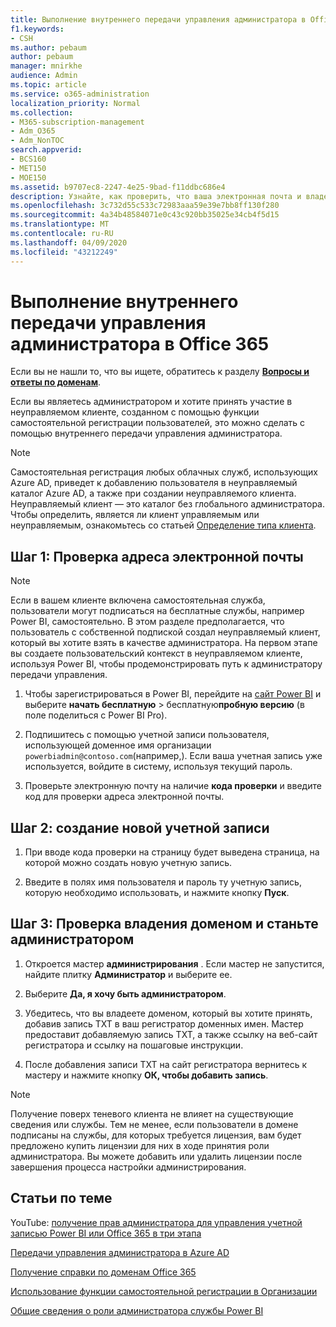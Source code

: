 ```yaml
---
title: Выполнение внутреннего передачи управления администратора в Office 365
f1.keywords:
- CSH
ms.author: pebaum
author: pebaum
manager: mnirkhe
audience: Admin
ms.topic: article
ms.service: o365-administration
localization_priority: Normal
ms.collection:
- M365-subscription-management
- Adm_O365
- Adm_NonTOC
search.appverid:
- BCS160
- MET150
- MOE150
ms.assetid: b9707ec8-2247-4e25-9bad-f11ddbc686e4
description: Узнайте, как проверить, что ваша электронная почта и владение доменом могут принимать участие в неуправляемом клиенте в Office 365
ms.openlocfilehash: 3c732d55c533c72983aaa59e39e7bb8ff130f280
ms.sourcegitcommit: 4a34b48584071e0c43c920bb35025e34cb4f5d15
ms.translationtype: MT
ms.contentlocale: ru-RU
ms.lasthandoff: 04/09/2020
ms.locfileid: "43212249"
---
```

# <a name="perform-an-internal-admin-takeover-in-office-365"></a>Выполнение внутреннего передачи управления администратора в Office 365

 Если вы не нашли то, что вы ищете, обратитесь к разделу **[Вопросы и ответы по доменам](../setup/domains-faq.md)**. 

Если вы являетесь администратором и хотите принять участие в неуправляемом клиенте, созданном с помощью функции самостоятельной регистрации пользователей, это можно сделать с помощью внутреннего передачи управления администратора.

> [!NOTE]
> Самостоятельная регистрация любых облачных служб, использующих Azure AD, приведет к добавлению пользователя в неуправляемый каталог Azure AD, а также при создании неуправляемого клиента. Неуправляемый клиент — это каталог без глобального администратора. Чтобы определить, является ли клиент управляемым или неуправляемым, ознакомьтесь со статьей [Определение типа клиента](https://docs.microsoft.com/power-platform/admin/powerapps-gdpr-dsr-guide-systemlogs#determining-tenant-type). 
  
## <a name="step-1-verify-your-email-address"></a>Шаг 1: Проверка адреса электронной почты

> [!NOTE]
> Если в вашем клиенте включена самостоятельная служба, пользователи могут подписаться на бесплатные службы, например Power BI, самостоятельно. В этом разделе предполагается, что пользователь с собственной подпиской создал неуправляемый клиент, который вы хотите взять в качестве администратора. На первом этапе вы создаете пользовательский контекст в неуправляемом клиенте, используя Power BI, чтобы продемонстрировать путь к администратору передачи управления.

1. Чтобы зарегистрироваться в Power BI, перейдите на [сайт Power BI](https://powerbi.com) и выберите **начать бесплатную** > бесплатную**пробную версию** (в поле поделиться с Power BI Pro). 

2. Подпишитесь с помощью учетной записи пользователя, использующей доменное имя организации `powerbiadmin@contoso.com`(например,). Если ваша учетная запись уже используется, войдите в систему, используя текущий пароль.

3. Проверьте электронную почту на наличие **кода проверки** и введите код для проверки адреса электронной почты.
    
## <a name="step-2-create-a-new-account"></a>Шаг 2: создание новой учетной записи

1. При вводе кода проверки на страницу будет выведена страница, на которой можно создать новую учетную запись. 
    
2. Введите в полях имя пользователя и пароль ту учетную запись, которую необходимо использовать, и нажмите кнопку **Пуск**. 
    
## <a name="step-3-verify-domain-ownership-and-become-the-admin"></a>Шаг 3: Проверка владения доменом и станьте администратором

1. Откроется мастер **администрирования** . Если мастер не запустится, найдите плитку **Администратор** и выберите ее. 

2. Выберите **Да, я хочу быть администратором**.

3. Убедитесь, что вы владеете доменом, который вы хотите принять, добавив запись TXT в ваш регистратор доменных имен. Мастер предоставит добавляемую запись TXT, а также ссылку на веб-сайт регистратора и ссылку на пошаговые инструкции.
    
4. После добавления записи TXT на сайт регистратора вернитесь к мастеру и нажмите кнопку **ОК, чтобы добавить запись**.
    
> [!NOTE]
> Получение поверх теневого клиента не влияет на существующие сведения или службы. Тем не менее, если пользователи в домене подписаны на службы, для которых требуется лицензия, вам будет предложено купить лицензии для них в ходе принятия роли администратора. Вы можете добавить или удалить лицензии после завершения процесса настройки администрирования. 
  
## <a name="related-articles"></a>Статьи по теме

YouTube: [получение прав администратора для управления учетной записью Power BI или Office 365 в три этапа](https://www.youtube.com/watch?v=xt5EsrQBZZk)

[Передачи управления администратора в Azure AD](https://docs.microsoft.com/azure/active-directory/users-groups-roles/domains-admin-takeover)

[Получение справки по доменам Office 365](../get-help-with-domains/get-help-with-domains.md)

[Использование функции самостоятельной регистрации в Организации](self-service-sign-up.md)
  
[Общие сведения о роли администратора службы Power BI](https://docs.microsoft.com/power-bi/service-admin-role)

